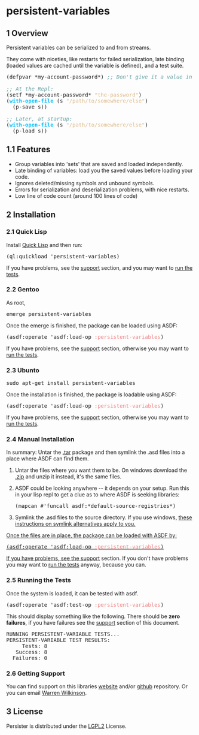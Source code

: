 persistent-variables
====================

1 Overview 
-----------

Persistent variables can be serialized to and from streams.  

They come with niceties, like restarts for failed serialization, late binding (loaded values are cached until the variable
is defined), and a test suite.

<pre class="src src-lisp">(defpvar *my-account-password*) <span style="color: #5f9ea0; font-style: italic;">;; </span><span style="color: #5f9ea0; font-style: italic;">Don't give it a value in the source file!</span>

<span style="color: #5f9ea0; font-style: italic;">;; </span><span style="color: #5f9ea0; font-style: italic;">At the Repl: </span>
(setf *my-account-password* <span style="color: #deb887;">"the-password"</span>)
(<span style="color: #00bfff; font-weight: bold;">with-open-file</span> (s <span style="color: #deb887;">"/path/to/somewhere/else"</span>)
  (p-save s))

<span style="color: #5f9ea0; font-style: italic;">;; </span><span style="color: #5f9ea0; font-style: italic;">Later, at startup:</span>
(<span style="color: #00bfff; font-weight: bold;">with-open-file</span> (s <span style="color: #deb887;">"/path/to/somewhere/else"</span>)
  (p-load s))
</pre>

</div>


1.1 Features 
-------------

   * Group variables into 'sets' that are saved and loaded independently.
   * Late binding of variables: load you the saved values before loading your code.
   * Ignores deleted/missing symbols and unbound symbols.  
   * Errors for serialization and deserialization problems, with nice restarts.
   * Low line of code count (around 100 lines of code)

2 Installation 
---------------

### 2.1 Quick Lisp 

Install <a href="http://www.quicklisp.org/beta/">Quick Lisp</a> and then run:

<pre class="src src-lisp">(ql:quickload 'persistent-variables)
</pre>

If you have problems, see the <a href="#26-getting-support">support</a> section, and you may want to <a href="#25-running-the-tests">run the tests</a>.

### 2.2 Gentoo 

As root, 

<pre class="src src-sh">emerge persistent-variables</pre>

Once the emerge is finished, the package can be loaded using ASDF:

<pre class="src src-lisp">(asdf:operate 'asdf:load-op <span style="color: #f08080;">:persistent-variables</span>)</pre>


If you have problems, see the <a href="#26-getting-support">support</a> section, otherwise you may want to <a href="#25-running-the-tests">run the tests</a>.

### 2.3 Ubunto 

<pre class="src src-sh">sudo apt-get install persistent-variables</pre>

Once the installation is finished, the package is loadable using ASDF:

<pre class="src src-lisp">(asdf:operate 'asdf:load-op <span style="color: #f08080;">:persistent-variables</span>)
</pre>

If you have problems, see the <a href="#26-getting-support">support</a> section, otherwise you may want to <a href="#25-running-the-tests">run the tests</a>.

### 2.4 Manual Installation 

In summary: Untar the <a href="https://github.com/WarrenWilkinson/persistent-variables/archive/master.tar.gz">.tar</a> package and then symlink the .asd files into a place where ASDF can find them. 


  1. Untar the files where you want them to be.  On windows download the <a href="https://github.com/WarrenWilkinson/persistent-variables/archive/master.zip">.zip</a> and unzip it instead, it's the same files.
  2. ASDF could be looking anywhere -- it depends on your setup.  Run this in your lisp repl to get a clue
     as to where ASDF is seeking libraries:

     <pre class="src src-lisp">(mapcan #'funcall asdf:*default-source-registries*)</pre>
  3. Symlink the .asd files to the source directory. If you use windows, <a href="http://bc.tech.coop/blog/041113.html">these     instructions on symlink alternatives apply to you.

Once the files are in place, the package can be loaded with ASDF by:

<pre class="src src-lisp">(asdf:operate 'asdf:load-op <span style="color: #f08080;">:persistent-variables</span>)</pre>

If you have problems, see the <a href="#26-getting-support">support</a> section.  If you don't have problems you may want to <a href="#25-running-the-tests">run the tests</a> anyway, because you can.

### 2.5 Running the Tests 

Once the system is loaded, it can be tested with asdf. 

<pre class="src src-lisp">(asdf:operate 'asdf:test-op <span style="color: #f08080;">:persistent-variables</span>)</pre>

This should display something like the following. There should
be <b>zero failures</b>, if you have failures see the <a href="#26-getting-support">support</a> section
of this document.

<pre class="src src-sh">RUNNING PERSISTENT-VARIABLE TESTS...
PERSISTENT-VARIABLE TEST RESULTS: 
     Tests: 8
   Success: 8
  Failures: 0
</pre>


### 2.6 Getting Support 

You can find support on this libraries <a href="http://warrenwilkinson.ca/persistent-variables">website</a> and/or <a href="https://github.com/WarrenWilkinson/persistent-variables">github</a> repository. Or you can email <a href="mailto:warrenwilkinson@gmail.com">Warren Wilkinson</a>.

3 License 
---------

Persister is distributed under the <a href="http://opensource.org/licenses/lgpl-2.1.php">LGPL2</a> License. 
